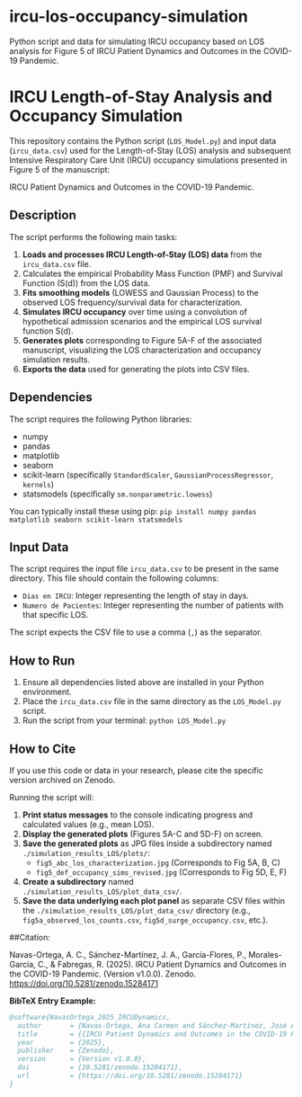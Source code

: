 # ircu-los-occupancy-simulation
Python script and data for simulating IRCU occupancy based on LOS analysis for Figure 5 of IRCU Patient Dynamics and Outcomes in the COVID-19 Pandemic.

# IRCU Length-of-Stay Analysis and Occupancy Simulation

This repository contains the Python script (`LOS_Model.py`) and input data (`ircu_data.csv`) used for the Length-of-Stay (LOS) analysis and subsequent Intensive Respiratory Care Unit (IRCU) occupancy simulations presented in Figure 5 of the manuscript:

IRCU Patient Dynamics and Outcomes in the COVID-19 Pandemic.

## Description

The script performs the following main tasks:

1.  **Loads and processes IRCU Length-of-Stay (LOS) data** from the `ircu_data.csv` file.
2.  Calculates the empirical Probability Mass Function (PMF) and Survival Function (S(d)) from the LOS data.
3.  **Fits smoothing models** (LOWESS and Gaussian Process) to the observed LOS frequency/survival data for characterization.
4.  **Simulates IRCU occupancy** over time using a convolution of hypothetical admission scenarios and the empirical LOS survival function S(d).
5.  **Generates plots** corresponding to Figure 5A-F of the associated manuscript, visualizing the LOS characterization and occupancy simulation results.
6.  **Exports the data** used for generating the plots into CSV files.

## Dependencies

The script requires the following Python libraries:

*   numpy
*   pandas
*   matplotlib
*   seaborn
*   scikit-learn (specifically `StandardScaler`, `GaussianProcessRegressor`, `kernels`)
*   statsmodels (specifically `sm.nonparametric.lowess`)

You can typically install these using pip:
`pip install numpy pandas matplotlib seaborn scikit-learn statsmodels`

## Input Data

The script requires the input file `ircu_data.csv` to be present in the same directory. This file should contain the following columns:

*   `Dias en IRCU`: Integer representing the length of stay in days.
*   `Numero de Pacientes`: Integer representing the number of patients with that specific LOS.

The script expects the CSV file to use a comma (`,`) as the separator.

## How to Run

1.  Ensure all dependencies listed above are installed in your Python environment.
2.  Place the `ircu_data.csv` file in the same directory as the `LOS_Model.py` script.
3.  Run the script from your terminal: `python LOS_Model.py`


## How to Cite

If you use this code or data in your research, please cite the specific version archived on Zenodo.

Running the script will:

1.  **Print status messages** to the console indicating progress and calculated values (e.g., mean LOS).
2.  **Display the generated plots** (Figures 5A-C and 5D-F) on screen.
3.  **Save the generated plots** as JPG files inside a subdirectory named `./simulation_results_LOS/plots/`:
    *   `fig5_abc_los_characterization.jpg` (Corresponds to Fig 5A, B, C)
    *   `fig5_def_occupancy_sims_revised.jpg` (Corresponds to Fig 5D, E, F)
4.  **Create a subdirectory** named `./simulation_results_LOS/plot_data_csv/`.
5.  **Save the data underlying each plot panel** as separate CSV files within the `./simulation_results_LOS/plot_data_csv/` directory (e.g., `fig5a_observed_los_counts.csv`, `fig5d_surge_occupancy.csv`, etc.).

##Citation:

Navas-Ortega, A. C., Sánchez-Martínez, J. A., García-Flores, P., Morales-García, C., & Fabregas, R. (2025). IRCU Patient Dynamics and Outcomes in the COVID-19 Pandemic. (Version v1.0.0). Zenodo. https://doi.org/10.5281/zenodo.15284171


**BibTeX Entry Example:**

```bibtex
@software{NavasOrtega_2025_IRCUDynamics,
  author       = {Navas-Ortega, Ana Carmen and Sánchez-Martínez, José Antonio and García-Flores, Paula and Morales-García, Concepción and Fabregas, Rene},
  title        = {{IRCU Patient Dynamics and Outcomes in the COVID-19 Pandemic.}},
  year         = {2025},
  publisher    = {Zenodo},
  version      = {Version v1.0.0},
  doi          = {10.5281/zenodo.15284171},
  url          = {https://doi.org/10.5281/zenodo.15284171}
}
